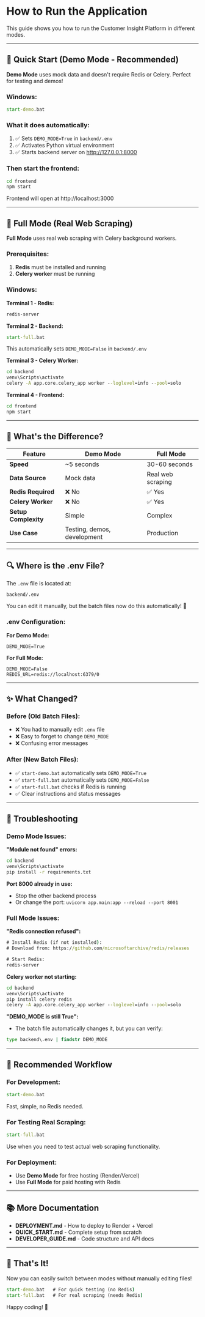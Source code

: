 # How to Run the Application

This guide shows you how to run the Customer Insight Platform in different modes.

---

## 🚀 Quick Start (Demo Mode - Recommended)

**Demo Mode** uses mock data and doesn't require Redis or Celery. Perfect for testing and demos!

### Windows:
```cmd
start-demo.bat
```

### What it does automatically:
1. ✅ Sets `DEMO_MODE=True` in `backend/.env`
2. ✅ Activates Python virtual environment
3. ✅ Starts backend server on http://127.0.0.1:8000

### Then start the frontend:
```cmd
cd frontend
npm start
```

Frontend will open at http://localhost:3000

---

## 🔧 Full Mode (Real Web Scraping)

**Full Mode** uses real web scraping with Celery background workers.

### Prerequisites:
1. **Redis** must be installed and running
2. **Celery worker** must be running

### Windows:

**Terminal 1 - Redis:**
```cmd
redis-server
```

**Terminal 2 - Backend:**
```cmd
start-full.bat
```
This automatically sets `DEMO_MODE=False` in `backend/.env`

**Terminal 3 - Celery Worker:**
```cmd
cd backend
venv\Scripts\activate
celery -A app.core.celery_app worker --loglevel=info --pool=solo
```

**Terminal 4 - Frontend:**
```cmd
cd frontend
npm start
```

---

## 📝 What's the Difference?

| Feature | Demo Mode | Full Mode |
|---------|-----------|-----------|
| **Speed** | ~5 seconds | 30-60 seconds |
| **Data Source** | Mock data | Real web scraping |
| **Redis Required** | ❌ No | ✅ Yes |
| **Celery Worker** | ❌ No | ✅ Yes |
| **Setup Complexity** | Simple | Complex |
| **Use Case** | Testing, demos, development | Production |

---

## 🔍 Where is the .env File?

The `.env` file is located at:
```
backend/.env
```

You can edit it manually, but the batch files now do this automatically! 🎉

### .env Configuration:

**For Demo Mode:**
```env
DEMO_MODE=True
```

**For Full Mode:**
```env
DEMO_MODE=False
REDIS_URL=redis://localhost:6379/0
```

---

## ✨ What Changed?

### Before (Old Batch Files):
- ❌ You had to manually edit `.env` file
- ❌ Easy to forget to change `DEMO_MODE`
- ❌ Confusing error messages

### After (New Batch Files):
- ✅ `start-demo.bat` automatically sets `DEMO_MODE=True`
- ✅ `start-full.bat` automatically sets `DEMO_MODE=False`
- ✅ `start-full.bat` checks if Redis is running
- ✅ Clear instructions and status messages

---

## 🐛 Troubleshooting

### Demo Mode Issues:

**"Module not found" errors:**
```cmd
cd backend
venv\Scripts\activate
pip install -r requirements.txt
```

**Port 8000 already in use:**
- Stop the other backend process
- Or change the port: `uvicorn app.main:app --reload --port 8001`

### Full Mode Issues:

**"Redis connection refused":**
```cmd
# Install Redis (if not installed):
# Download from: https://github.com/microsoftarchive/redis/releases

# Start Redis:
redis-server
```

**Celery worker not starting:**
```cmd
cd backend
venv\Scripts\activate
pip install celery redis
celery -A app.core.celery_app worker --loglevel=info --pool=solo
```

**"DEMO_MODE is still True":**
- The batch file automatically changes it, but you can verify:
```cmd
type backend\.env | findstr DEMO_MODE
```

---

## 🎯 Recommended Workflow

### For Development:
```cmd
start-demo.bat
```
Fast, simple, no Redis needed.

### For Testing Real Scraping:
```cmd
start-full.bat
```
Use when you need to test actual web scraping functionality.

### For Deployment:
- Use **Demo Mode** for free hosting (Render/Vercel)
- Use **Full Mode** for paid hosting with Redis

---

## 📚 More Documentation

- **DEPLOYMENT.md** - How to deploy to Render + Vercel
- **QUICK_START.md** - Complete setup from scratch
- **DEVELOPER_GUIDE.md** - Code structure and API docs

---

## 🎉 That's It!

Now you can easily switch between modes without manually editing files!

```cmd
start-demo.bat   # For quick testing (no Redis)
start-full.bat   # For real scraping (needs Redis)
```

Happy coding! 🚀

